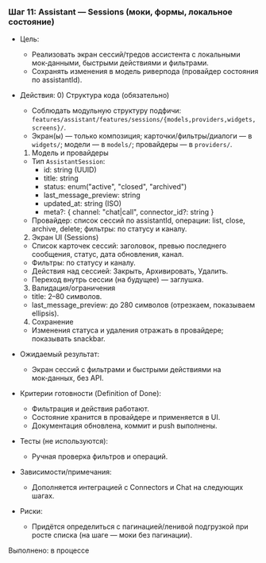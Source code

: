 ### Шаг 11: Assistant — Sessions (моки, формы, локальное состояние)

- Цель:
  - Реализовать экран сессий/тредов ассистента с локальными мок‑данными, быстрыми действиями и фильтрами.
  - Сохранять изменения в модель риверпода (провайдер состояния по assistantId).

- Действия:
  0) Структура кода (обязательно)
  - Соблюдать модульную структуру подфичи: `features/assistant/features/sessions/{models,providers,widgets,screens}/`.
  - Экран(ы) — только композиция; карточки/фильтры/диалоги — в `widgets/`; модели — в `models/`; провайдеры — в `providers/`.

  1) Модель и провайдеры
  - Тип `AssistantSession`:
    - id: string (UUID)
    - title: string
    - status: enum("active", "closed", "archived")
    - last_message_preview: string
    - updated_at: string (ISO)
    - meta?: { channel: "chat|call", connector_id?: string }
  - Провайдер: список сессий по assistantId, операции: list, close, archive, delete; фильтры: по статусу и каналу.

  2) Экран UI (Sessions)
  - Список карточек сессий: заголовок, превью последнего сообщения, статус, дата обновления, канал.
  - Фильтры: по статусу и каналу.
  - Действия над сессией: Закрыть, Архивировать, Удалить.
  - Переход внутрь сессии (на будущее) — заглушка.

  3) Валидация/ограничения
  - title: 2–80 символов.
  - last_message_preview: до 280 символов (отрезкаем, показываем ellipsis).

  4) Сохранение
  - Изменения статуса и удаления отражать в провайдере; показывать snackbar.

- Ожидаемый результат:
  - Экран сессий с фильтрами и быстрыми действиями на мок‑данных, без API.

- Критерии готовности (Definition of Done):
  - Фильтрация и действия работают.
  - Состояние хранится в провайдере и применяется в UI.
  - Документация обновлена, коммит и push выполнены.

- Тесты (не используются):
  - Ручная проверка фильтров и операций.

- Зависимости/примечания:
  - Дополняется интеграцией с Connectors и Chat на следующих шагах.

- Риски:
  - Придётся определиться с пагинацией/ленивой подгрузкой при росте списка (на шаге — моки без пагинации).

Выполнено: в процессе
